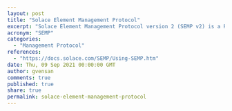 ```yaml
---
layout: post
title: "Solace Element Management Protocol"
excerpt: "Solace Element Management Protocol version 2 (SEMP v2) is a RESTful API that you can use to configure Solace PubSub+ event brokers"
acronym: "SEMP"
categories:
  - "Management Protocol"
references:
  - "https://docs.solace.com/SEMP/Using-SEMP.htm"
date: Thu, 09 Sep 2021 00:00:00 GMT
author: gvensan
comments: true
published: true
share: true
permalink: solace-element-management-protocol
---
```

